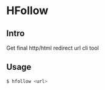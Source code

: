 # HFollow

## Intro

Get final http/html redirect url cli tool

## Usage

```bash
$ hfollow <url>
```